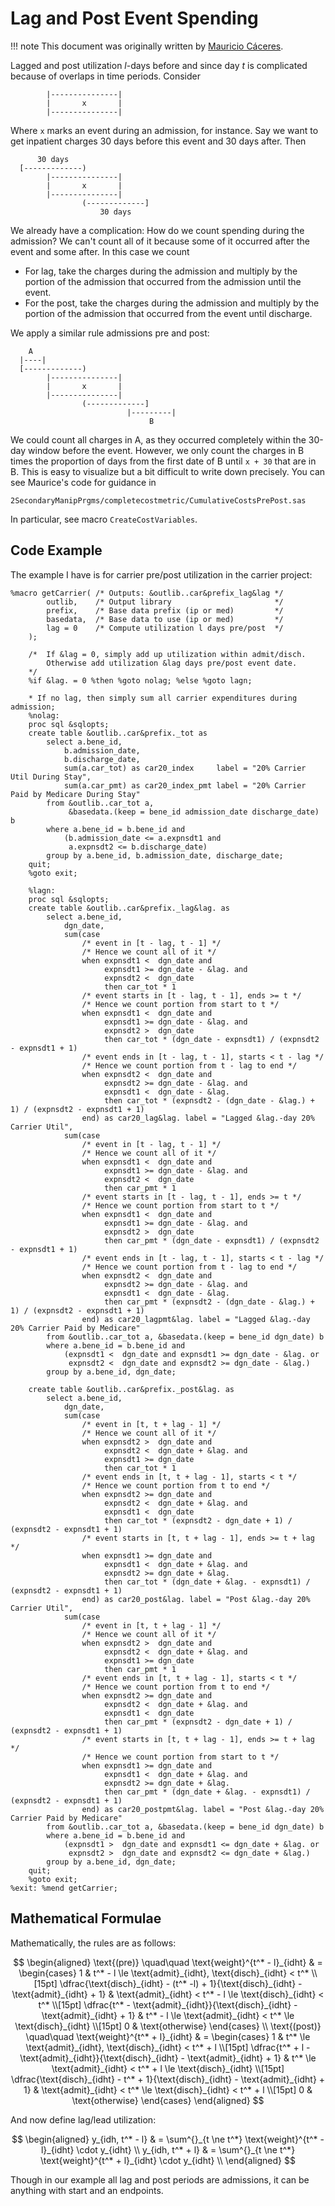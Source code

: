 Lag and Post Event Spending
===========================

!!! note
    This document was originally written by [Mauricio Cáceres](https://mcaceresb.github.io/).

Lagged and post utilization $l$-days before and since day $t$ is
complicated because of overlaps in time periods. Consider

```
        |---------------|
        |       x       |
        |---------------|
```

Where `x` marks an event during an admission, for instance. Say
we want to get inpatient charges 30 days before this event and
30 days after. Then

```
      30 days
  [-------------)
        |---------------|
        |       x       |
        |---------------|
                (-------------]
                    30 days
```

We already have a complication: How do we count spending during the
admission? We can't count all of it because some of it occurred after
the event and some after. In this case we count

- For lag, take the charges during the admission and multiply by the
  portion of the admission that occurred from the admission until the event.
- For the post, take the charges during the admission and multiply by the
  portion of the admission that occurred from the event until discharge.

We apply a similar rule admissions pre and post:

```
    A
  |----|
  [-------------)
        |---------------|
        |       x       |
        |---------------|
                (-------------]
                          |---------|
                               B
```

We could count all charges in A, as they occurred completely within the 30-day
window before the event. However, we only count the charges in B times
the proportion of days from the first date of B until `x + 30` that are in
B. This is easy to visualize but a bit difficult to write down precisely.
You can see Maurice's code for guidance in
```
2SecondaryManipPrgms/completecostmetric/CumulativeCostsPrePost.sas
```
In particular, see macro `CreateCostVariables`.

Code Example
------------

The example I have is for carrier pre/post utilization in the carrier
project:

```sas
%macro getCarrier( /* Outputs: &outlib..car&prefix_lag&lag */
        outlib,    /* Output library                       */
        prefix,    /* Base data prefix (ip or med)         */
        basedata,  /* Base data to use (ip or med)         */
        lag = 0    /* Compute utilization l days pre/post  */
    );

    /*  If &lag = 0, simply add up utilization within admit/disch.
        Otherwise add utilization &lag days pre/post event date.
    */
    %if &lag. = 0 %then %goto nolag; %else %goto lagn;

    * If no lag, then simply sum all carrier expenditures during admission;
    %nolag:
    proc sql &sqlopts;
    create table &outlib..car&prefix._tot as
        select a.bene_id,
            b.admission_date,
            b.discharge_date,
            sum(a.car_tot) as car20_index     label = "20% Carrier Util During Stay",
            sum(a.car_pmt) as car20_index_pmt label = "20% Carrier Paid by Medicare During Stay"
        from &outlib..car_tot a,
             &basedata.(keep = bene_id admission_date discharge_date) b
        where a.bene_id = b.bene_id and
            (b.admission_date <= a.expnsdt1 and
             a.expnsdt2 <= b.discharge_date)
        group by a.bene_id, b.admission_date, discharge_date;
    quit;
    %goto exit;

    %lagn:
    proc sql &sqlopts;
    create table &outlib..car&prefix._lag&lag. as
        select a.bene_id,
            dgn_date,
            sum(case
                /* event in [t - lag, t - 1] */
                /* Hence we count all of it */
                when expnsdt1 <  dgn_date and
                     expnsdt1 >= dgn_date - &lag. and
                     expnsdt2 <  dgn_date
                     then car_tot * 1
                /* event starts in [t - lag, t - 1], ends >= t */
                /* Hence we count portion from start to t */
                when expnsdt1 <  dgn_date and
                     expnsdt1 >= dgn_date - &lag. and
                     expnsdt2 >  dgn_date
                     then car_tot * (dgn_date - expnsdt1) / (expnsdt2 - expnsdt1 + 1)
                /* event ends in [t - lag, t - 1], starts < t - lag */
                /* Hence we count portion from t - lag to end */
                when expnsdt2 <  dgn_date and
                     expnsdt2 >= dgn_date - &lag. and
                     expnsdt1 <  dgn_date - &lag.
                     then car_tot * (expnsdt2 - (dgn_date - &lag.) + 1) / (expnsdt2 - expnsdt1 + 1)
                end) as car20_lag&lag. label = "Lagged &lag.-day 20% Carrier Util",
            sum(case
                /* event in [t - lag, t - 1] */
                /* Hence we count all of it */
                when expnsdt1 <  dgn_date and
                     expnsdt1 >= dgn_date - &lag. and
                     expnsdt2 <  dgn_date
                     then car_pmt * 1
                /* event starts in [t - lag, t - 1], ends >= t */
                /* Hence we count portion from start to t */
                when expnsdt1 <  dgn_date and
                     expnsdt1 >= dgn_date - &lag. and
                     expnsdt2 >  dgn_date
                     then car_pmt * (dgn_date - expnsdt1) / (expnsdt2 - expnsdt1 + 1)
                /* event ends in [t - lag, t - 1], starts < t - lag */
                /* Hence we count portion from t - lag to end */
                when expnsdt2 <  dgn_date and
                     expnsdt2 >= dgn_date - &lag. and
                     expnsdt1 <  dgn_date - &lag.
                     then car_pmt * (expnsdt2 - (dgn_date - &lag.) + 1) / (expnsdt2 - expnsdt1 + 1)
                end) as car20_lagpmt&lag. label = "Lagged &lag.-day 20% Carrier Paid by Medicare"
        from &outlib..car_tot a, &basedata.(keep = bene_id dgn_date) b
        where a.bene_id = b.bene_id and
            (expnsdt1 <  dgn_date and expnsdt1 >= dgn_date - &lag. or
             expnsdt2 <  dgn_date and expnsdt2 >= dgn_date - &lag.)
        group by a.bene_id, dgn_date;

    create table &outlib..car&prefix._post&lag. as
        select a.bene_id,
            dgn_date,
            sum(case
                /* event in [t, t + lag - 1] */
                /* Hence we count all of it */
                when expnsdt2 >  dgn_date and
                     expnsdt2 <  dgn_date + &lag. and
                     expnsdt1 >= dgn_date
                     then car_tot * 1
                /* event ends in [t, t + lag - 1], starts < t */
                /* Hence we count portion from t to end */
                when expnsdt2 >= dgn_date and
                     expnsdt2 <  dgn_date + &lag. and
                     expnsdt1 <  dgn_date
                     then car_tot * (expnsdt2 - dgn_date + 1) / (expnsdt2 - expnsdt1 + 1)
                /* event starts in [t, t + lag - 1], ends >= t + lag */
                when expnsdt1 >= dgn_date and
                     expnsdt1 <  dgn_date + &lag. and
                     expnsdt2 >= dgn_date + &lag.
                     then car_tot * (dgn_date + &lag. - expnsdt1) / (expnsdt2 - expnsdt1 + 1)
                end) as car20_post&lag. label = "Post &lag.-day 20% Carrier Util",
            sum(case
                /* event in [t, t + lag - 1] */
                /* Hence we count all of it */
                when expnsdt2 >  dgn_date and
                     expnsdt2 <  dgn_date + &lag. and
                     expnsdt1 >= dgn_date
                     then car_pmt * 1
                /* event ends in [t, t + lag - 1], starts < t */
                /* Hence we count portion from t to end */
                when expnsdt2 >= dgn_date and
                     expnsdt2 <  dgn_date + &lag. and
                     expnsdt1 <  dgn_date
                     then car_pmt * (expnsdt2 - dgn_date + 1) / (expnsdt2 - expnsdt1 + 1)
                /* event starts in [t, t + lag - 1], ends >= t + lag */
                /* Hence we count portion from start to t */
                when expnsdt1 >= dgn_date and
                     expnsdt1 <  dgn_date + &lag. and
                     expnsdt2 >= dgn_date + &lag.
                     then car_pmt * (dgn_date + &lag. - expnsdt1) / (expnsdt2 - expnsdt1 + 1)
                end) as car20_postpmt&lag. label = "Post &lag.-day 20% Carrier Paid by Medicare"
        from &outlib..car_tot a, &basedata.(keep = bene_id dgn_date) b
        where a.bene_id = b.bene_id and
            (expnsdt1 >  dgn_date and expnsdt1 <= dgn_date + &lag. or
             expnsdt2 >  dgn_date and expnsdt2 <= dgn_date + &lag.)
        group by a.bene_id, dgn_date;
    quit;
    %goto exit;
%exit: %mend getCarrier;
```

Mathematical Formulae
---------------------

Mathematically, the rules are as follows:

<script type="text/x-mathjax-config">
  MathJax.Hub.Config({
    TeX: {
      equationNumbers: {
        autoNumber: "AMS"
      }
    },
    tex2jax: {
      inlineMath: [ ['$','$'], ['\(', '\)'] ],
      displayMath: [ ['$$','$$'] ],
      processEscapes: true,
    }
  });
</script>
<script
  type="text/javascript" async
  src="https://cdnjs.cloudflare.com/ajax/libs/mathjax/2.7.2/MathJax.js?config=TeX-AMS-MML_HTMLorMML">
</script>

$$
\begin{aligned}
  \text{(pre)}
  \quad\quad
  \text{weight}^{t^* - l}_{idht}
  & =
  \begin{cases}
    1
    & t^* - l \le \text{admit}_{idht}, \text{disch}_{idht} < t^* \\[15pt]
        \dfrac{\text{disch}_{idht} - (t^* -l) + 1}{\text{disch}_{idht} - \text{admit}_{idht} + 1}
    & \text{admit}_{idht} < t^* - l \le \text{disch}_{idht} < t^* \\[15pt]
        \dfrac{t^* - \text{admit}_{idht}}{\text{disch}_{idht} - \text{admit}_{idht} + 1}
    & t^* - l \le \text{admit}_{idht} < t^* \le \text{disch}_{idht} \\[15pt]
        0
    & \text{otherwise}
  \end{cases} \\
  \text{(post)}
  \quad\quad
  \text{weight}^{t^* + l}_{idht}
  & =
  \begin{cases}
    1
    & t^* \le \text{admit}_{idht}, \text{disch}_{idht} < t^* + l \\[15pt]
        \dfrac{t^* + l - \text{admit}_{idht}}{\text{disch}_{idht} - \text{admit}_{idht} + 1}
    & t^* \le \text{admit}_{idht} < t^* + l \le \text{disch}_{idht} \\[15pt]
        \dfrac{\text{disch}_{idht} - t^* + 1}{\text{disch}_{idht} - \text{admit}_{idht} + 1}
    & \text{admit}_{idht} < t^* \le \text{disch}_{idht} < t^* + l \\[15pt]
        0
    & \text{otherwise}
  \end{cases}
\end{aligned}
$$

And now define lag/lead utilization:

$$
\begin{aligned}
  y_{idh, t^* - l}
  & = \sum^{}_{t \ne t^*} \text{weight}^{t^* - l}_{idht} \cdot y_{idht} \\
  y_{idh, t^* + l}
  & = \sum^{}_{t \ne t^*} \text{weight}^{t^* + l}_{idht} \cdot y_{idht} \\
\end{aligned}
$$

Though in our example all lag and post periods are admissions, it can be
anything with start and an endpoints.

